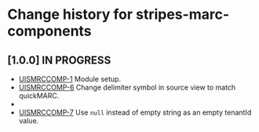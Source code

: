 # Change history for stripes-marc-components

## [1.0.0] IN PROGRESS

- [UISMRCCOMP-1](https://issues.folio.org/browse/UISMRCCOMP-1) Module setup.
- [UISMRCCOMP-6](https://issues.folio.org/browse/UISMRCCOMP-6) Change delimiter symbol in source view to match quickMARC.
- 
- [UISMRCCOMP-7](https://issues.folio.org/browse/UISMRCCOMP-7) Use `null` instead of empty string as an empty tenantId value.
